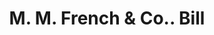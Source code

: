 ---
doi: 10.7916/D8SF47DF
date_other: '1880'
date_other_textual: 1880-1889
form: printed ephemera
genre:
- Invoices
name:
- M. M. French & Co.
object_in_context_url: https://biggert.cul.columbia.edu/items/view/ave_biggert_01803
subject_hierarchical_geographic:
- Northampton, Massachusetts, United States
subject_name:
- M. M. French & Co.
title: M. M. French & Co.. Bill
sort_title: M. M. French & Co.. Bill
call_number: ave_biggert_01803
coordinates:
- 42.333333333333336,-72.65
pid: ave_biggert_01803
identifiers: ave_biggert_01803
canvas_id: ldpd:397061
permalink: "/items/ave_biggert_01803/"
layout: iiif-image-page
---